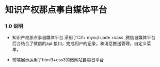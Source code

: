 # 知识产权那点事自媒体平台

### 1.0 说明

+ 知识产权那点事自媒体平台 采用了C#+ mysql+jade +sass ,微信自媒体平台后台结合了微信的api 接口，完成用户的记录，和消息推送管理，自定义菜单，

+ 前端展示运用了html3+css3的微网站自每日平台



